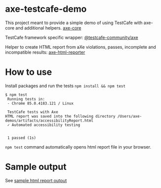 # axe-testcafe-demo

This project meant to provide a simple demo of using TestCafe with axe-core and additional helpers.
[axe-core](https://github.com/dequelabs/axe-core)

TestCafe framework specific wrapper: 
[@testcafe-community/axe](https://www.npmjs.com/package/@testcafe-community/axe) 

Helper to create HTML report from aXe violations, passes, incomplete and incompatible results: 
[axe-html-reporter](https://www.npmjs.com/package/axe-html-reporter)

# How to use

Install packages and run the tests `npm install && npm test`

```shell script
$ npm test
 Running tests in:
 - Chrome 85.0.4183.121 / Linux

 TestCafe tests with Axe
HTML report was saved into the following directory /Users/axe-demos/artifacts/accessibilityReport.html
 ✓ Automated accessibility testing


 1 passed (1s)
```

`npm test` command automatically opens html report file in your browser.

# Sample output

See [sample html report output](https://lpelypenko.github.io/axe-testcafe-demo/)
